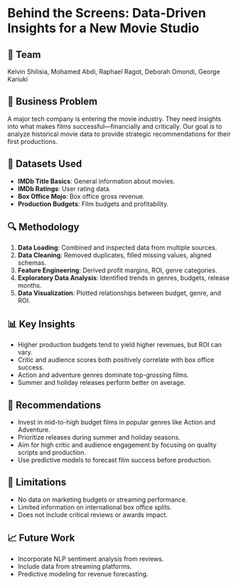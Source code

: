 # Behind the Screens: Data-Driven Insights for a New Movie Studio

## 👥 Team
Kelvin Shilisia, Mohamed Abdi, Raphael Ragot, Deborah Omondi, George Kariuki

## 🎯 Business Problem
A major tech company is entering the movie industry. They need insights into what makes films successful—financially and critically. Our goal is to analyze historical movie data to provide strategic recommendations for their first productions.

## 📁 Datasets Used
- **IMDb Title Basics**: General information about movies.
- **IMDb Ratings**: User rating data.
- **Box Office Mojo**: Box office gross revenue.
- **Production Budgets**: Film budgets and profitability.

## 🔍 Methodology
1. **Data Loading**: Combined and inspected data from multiple sources.
2. **Data Cleaning**: Removed duplicates, filled missing values, aligned schemas.
3. **Feature Engineering**: Derived profit margins, ROI, genre categories.
4. **Exploratory Data Analysis**: Identified trends in genres, budgets, release months.
5. **Data Visualization**: Plotted relationships between budget, genre, and ROI.

## 📊 Key Insights
- Higher production budgets tend to yield higher revenues, but ROI can vary.
- Critic and audience scores both positively correlate with box office success.
- Action and adventure genres dominate top-grossing films.
- Summer and holiday releases perform better on average.

## 📌 Recommendations
- Invest in mid-to-high budget films in popular genres like Action and Adventure.
- Prioritize releases during summer and holiday seasons.
- Aim for high critic and audience engagement by focusing on quality scripts and production.
- Use predictive models to forecast film success before production.

## 🚧 Limitations
- No data on marketing budgets or streaming performance.
- Limited information on international box office splits.
- Does not include critical reviews or awards impact.

## 📈 Future Work
- Incorporate NLP sentiment analysis from reviews.
- Include data from streaming platforms.
- Predictive modeling for revenue forecasting.
